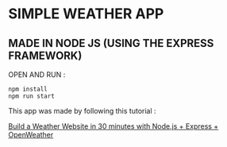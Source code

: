 # SIMPLE WEATHER APP
## MADE IN NODE JS (USING THE EXPRESS FRAMEWORK)

OPEN AND RUN :
```
npm install
npm run start
```

This app was made by following this tutorial :

[Build a Weather Website in 30 minutes with Node.js + Express + OpenWeather](https://codeburst.io/build-a-weather-website-in-30-minutes-with-node-js-express-openweather-a317f904897b)